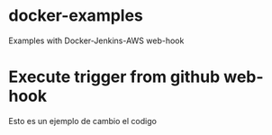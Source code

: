 # docker-examples
Examples with Docker-Jenkins-AWS web-hook

# Execute trigger from github web-hook

Esto es un ejemplo de cambio el codigo
